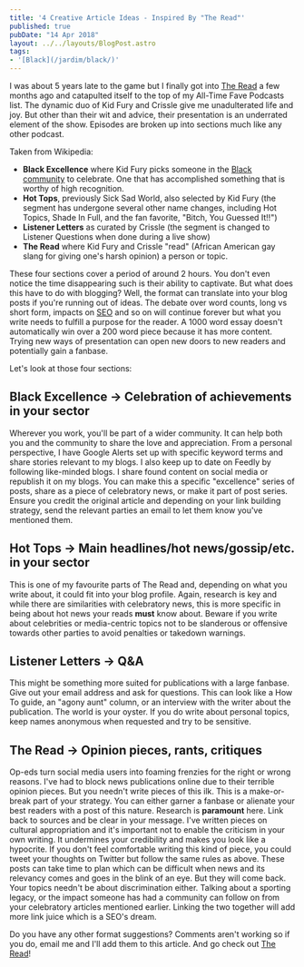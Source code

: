 ```yaml
---
title: '4 Creative Article Ideas - Inspired By "The Read"'
published: true
pubDate: "14 Apr 2018"
layout: ../../layouts/BlogPost.astro
tags:
- '[Black](/jardim/black/)'
---
```


I was about 5 years late to the game but I finally got into [The Read](http://thisistheread.com) a few months ago and catapulted itself to the top of my All-Time Fave Podcasts list. The dynamic duo of Kid Fury and Crissle give me unadulterated life and joy. But other than their wit and advice, their presentation is an underrated element of the show. Episodes are broken up into sections much like any other podcast.

Taken from Wikipedia:

- **Black Excellence** where Kid Fury picks someone in the [Black community](/jardim/black/) to celebrate. One that has accomplished something that is worthy of high recognition.
- **Hot Tops**, previously Sick Sad World, also selected by Kid Fury (the segment has undergone several other name changes, including Hot Topics, Shade In Full, and the fan favorite, "Bitch, You Guessed It!!")
- **Listener Letters** as curated by Crissle (the segment is changed to Listener Questions when done during a live show)
- **The Read** where Kid Fury and Crissle "read" (African American gay slang for giving one's harsh opinion) a person or topic.

These four sections cover a period of around 2 hours. You don't even notice the time disappearing such is their ability to captivate. But what does this have to do with blogging? Well, the format can translate into your blog posts if you're running out of ideas. The debate over word counts, long vs short form, impacts on [SEO](/jardim/tech/seo/) and so on will continue forever but what you write needs to fulfill a purpose for the reader. A 1000 word essay doesn't automatically win over a 200 word piece because it has more content. Trying new ways of presentation can open new doors to new readers and potentially gain a fanbase.

Let's look at those four sections:

## Black Excellence → Celebration of achievements in your sector

Wherever you work, you'll be part of a wider community. It can help both you and the community to share the love and appreciation. From a personal perspective, I have Google Alerts set up with specific keyword terms and share stories relevant to my blogs. I also keep up to date on Feedly by following like-minded blogs. I share found content on social media or republish it on my blogs. You can make this a specific "excellence" series of posts, share as a piece of celebratory news, or make it part of post series. Ensure you credit the original article and depending on your link building strategy, send the relevant parties an email to let them know you've mentioned them.

## Hot Tops → Main headlines/hot news/gossip/etc. in your sector

This is one of my favourite parts of The Read and, depending on what you write about, it could fit into your blog profile. Again, research is key and while there are similarities with celebratory news, this is more specific in being about hot news your reads **must** know about. Beware if you write about celebrities or media-centric topics not to be slanderous or offensive towards other parties to avoid penalties or takedown warnings.

## Listener Letters → Q&A

This might be something more suited for publications with a large fanbase. Give out your email address and ask for questions. This can look like a How To guide, an "agony aunt" column, or an interview with the writer about the publication. The world is your oyster. If you do write about personal topics, keep names anonymous when requested and try to be sensitive.

## The Read → Opinion pieces, rants, critiques

Op-eds turn social media users into foaming frenzies for the right or wrong reasons. I've had to block news publications online due to their terrible opinion pieces. But you needn't write pieces of this ilk. This is a make-or-break part of your strategy. You can either garner a fanbase or alienate your best readers with a post of this nature. Research is **paramount** here. Link back to sources and be clear in your message. I've written pieces on cultural appropriation and it's important not to enable the criticism in your own writing. It undermines your credibility and makes you look like a hypocrite. If you don't feel comfortable writing this kind of piece, you could tweet your thoughts on Twitter but follow the same rules as above. These posts can take time to plan which can be difficult when news and its relevancy comes and goes in the blink of an eye. But they will come back. Your topics needn't be about discrimination either. Talking about a sporting legacy, or the impact someone has had a community can follow on from your celebratory articles mentioned earlier. Linking the two together will add more link juice which is a SEO's dream.

Do you have any other format suggestions? Comments aren't working so if you do, email me and I'll add them to this article. And go check out [The Read](http://thisistheread.com)!
